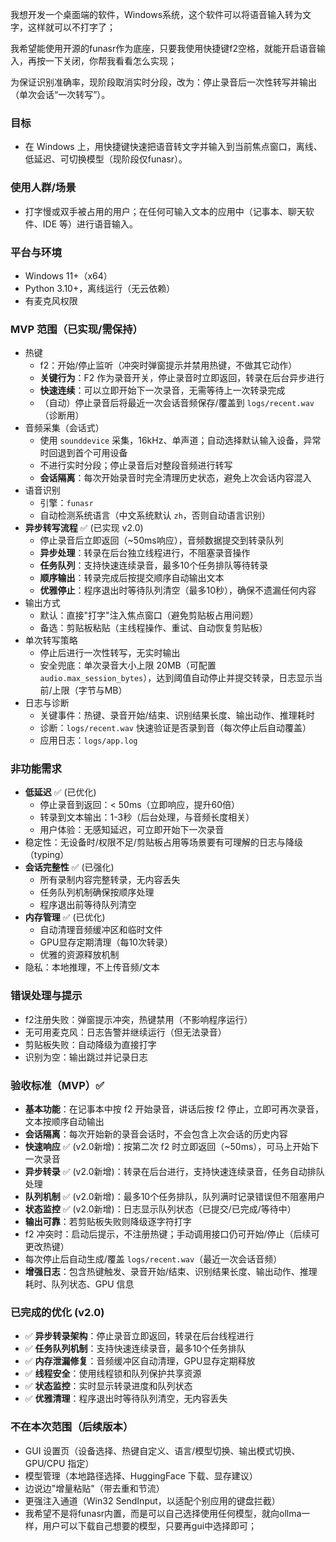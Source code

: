 我想开发一个桌面端的软件，Windows系统，这个软件可以将语音输入转为文字，这样就可以不打字了；

我希望能使用开源的funasr作为底座，只要我使用快捷键f2空格，就能开启语音输入，再按一下关闭，你帮我看看怎么实现；

为保证识别准确率，现阶段取消实时分段，改为：停止录音后一次性转写并输出（单次会话“一次转写”）。

### 目标
- 在 Windows 上，用快捷键快速把语音转文字并输入到当前焦点窗口，离线、低延迟、可切换模型（现阶段仅funasr）。

### 使用人群/场景
- 打字慢或双手被占用的用户；在任何可输入文本的应用中（记事本、聊天软件、IDE 等）进行语音输入。

### 平台与环境
- Windows 11+（x64）
- Python 3.10+，离线运行（无云依赖）
- 有麦克风权限

### MVP 范围（已实现/需保持）
- 热键
  - f2：开始/停止监听（冲突时弹窗提示并禁用热键，不做其它动作）
  - **关键行为**：F2 作为录音开关，停止录音时立即返回，转录在后台异步进行
  - **快速连续**：可以立即开始下一次录音，无需等待上一次转录完成
  - （自动）停止录音后将最近一次会话音频保存/覆盖到 `logs/recent.wav`（诊断用）
- 音频采集（会话式）
  - 使用 `sounddevice` 采集，16kHz、单声道；自动选择默认输入设备，异常时回退到首个可用设备
  - 不进行实时分段；停止录音后对整段音频进行转写
  - **会话隔离**：每次开始录音时完全清理历史状态，避免上次会话内容混入
- 语音识别
  - 引擎：`funasr`
  - 自动检测系统语言（中文系统默认 `zh`，否则自动语言识别）
- **异步转写流程** ✅ (已实现 v2.0)
  - 停止录音后立即返回（~50ms响应），音频数据提交到转录队列
  - **异步处理**：转录在后台独立线程进行，不阻塞录音操作
  - **任务队列**：支持快速连续录音，最多10个任务排队等待转录
  - **顺序输出**：转录完成后按提交顺序自动输出文本
  - **优雅停止**：程序退出时等待队列清空（最多10秒），确保不遗漏任何内容
- 输出方式
  - 默认：直接"打字"注入焦点窗口（避免剪贴板占用问题）
  - 备选：剪贴板粘贴（主线程操作、重试、自动恢复剪贴板）
- 单次转写策略
  - 停止后进行一次性转写，无实时输出
  - 安全兜底：单次录音大小上限 20MB（可配置 `audio.max_session_bytes`），达到阈值自动停止并提交转录，日志显示当前/上限（字节与MB）
- 日志与诊断
  - 关键事件：热键、录音开始/结束、识别结果长度、输出动作、推理耗时
  - 诊断：`logs/recent.wav` 快速验证是否录到音（每次停止后自动覆盖）
  - 应用日志：`logs/app.log`

### 非功能需求
- **低延迟** ✅ (已优化)
  - 停止录音到返回：< 50ms（立即响应，提升60倍）
  - 转录到文本输出：1-3秒（后台处理，与音频长度相关）
  - 用户体验：无感知延迟，可立即开始下一次录音
- 稳定性：无设备时/权限不足/剪贴板占用等场景要有可理解的日志与降级（typing）
- **会话完整性** ✅ (已强化)
  - 所有录制内容完整转录，无内容丢失
  - 任务队列机制确保按顺序处理
  - 程序退出前等待队列清空
- **内存管理** ✅ (已优化)
  - 自动清理音频缓冲区和临时文件
  - GPU显存定期清理（每10次转录）
  - 优雅的资源释放机制
- 隐私：本地推理，不上传音频/文本

### 错误处理与提示
- f2注册失败：弹窗提示冲突，热键禁用（不影响程序运行）
- 无可用麦克风：日志告警并继续运行（但无法录音）
- 剪贴板失败：自动降级为直接打字
- 识别为空：输出跳过并记录日志



### 验收标准（MVP）✅ 
- **基本功能**：在记事本中按 f2 开始录音，讲话后按 f2 停止，立即可再次录音，文本按顺序自动输出
- **会话隔离**：每次开始新的录音会话时，不会包含上次会话的历史内容
- **快速响应** ✅ (v2.0新增)：按第二次 f2 时立即返回（~50ms），可马上开始下一次录音
- **异步转录** ✅ (v2.0新增)：转录在后台进行，支持快速连续录音，任务自动排队处理
- **队列机制** ✅ (v2.0新增)：最多10个任务排队，队列满时记录错误但不阻塞用户
- **状态监控** ✅ (v2.0新增)：日志显示队列状态（已提交/已完成/等待中）
- **输出可靠**：若剪贴板失败则降级逐字符打字
- f2 冲突时：启动后提示，不注册热键；手动调用接口仍可开始/停止（后续可更改热键）
- 每次停止后自动生成/覆盖 `logs/recent.wav`（最近一次会话音频）
- **增强日志**：包含热键触发、录音开始/结束、识别结果长度、输出动作、推理耗时、队列状态、GPU 信息

### 已完成的优化 (v2.0)
- ✅ **异步转录架构**：停止录音立即返回，转录在后台线程进行
- ✅ **任务队列机制**：支持快速连续录音，最多10个任务排队
- ✅ **内存泄漏修复**：音频缓冲区自动清理，GPU显存定期释放
- ✅ **线程安全**：使用线程锁和队列保护共享资源
- ✅ **状态监控**：实时显示转录进度和队列状态
- ✅ **优雅清理**：程序退出时等待队列清空，无内容丢失

### 不在本次范围（后续版本）
- GUI 设置页（设备选择、热键自定义、语言/模型切换、输出模式切换、GPU/CPU 指定）
- 模型管理（本地路径选择、HuggingFace 下载、显存建议）
- 边说边"增量粘贴"（带去重和节流）
- 更强注入通道（Win32 SendInput，以适配个别应用的键盘拦截）
- 我希望不是将funasr内置，而是可以自己选择使用任何模型，就向ollma一样，用户可以下载自己想要的模型，只要再gui中选择即可；
